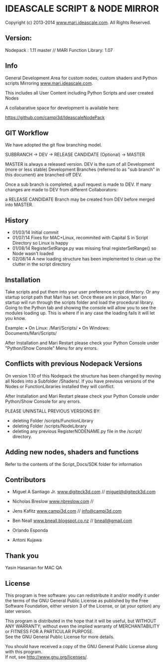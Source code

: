 IDEASCALE SCRIPT & NODE MIRROR
=====================================================================================
Copyright (c) 2013-2014 www.mari.ideascale.com. All Rights Reserved.

Version:
-----------
Nodepack :  1.11 master //  MARI Function Library: 1.07

     
Info
-----------------
General Development Area for custom nodes, custom shaders and Python scripts
Mirroring www.mari.ideascale.com.

This includes all User Content including Python Scripts and user created Nodes

A collabarative space for development is available here:

https://github.com/campi3d/IdeascaleNodePack


GIT Workflow
-----------------
We have adopted the git flow branching model. 

SUBBRANCH -> DEV -> RELEASE CANDIDATE (Optional) -> MASTER

MASTER is always a released version. 
DEV is the sum of all Development (more or less stable)
Development Branches (referred to as "sub branch" in this document)  are branched off DEV. 

Once a sub branch is completed, a pull request is made to DEV. 
If many changes are made to DEV from different Collaborators:

a RELEASE CANDIDATE Branch may be created from DEV before merged into MASTER.



History
-----------------

 - 01/03/14 Initial commit
 - 01/07/14 Fixes for MAC+Linux, recommited with Capital S in Script Directory so Linux is happy
 - 01/08/14 RegisterSetRange.py was missing final registerSetRange() so Node wasn't loaded
 - 02/08/14 A new loading structure has been implemented to clean up the clutter in the script directory



Installation
-----------------

Take scripts and put them into your user preference script directory. Or any startup
script path that Mari has set. Once these are in place, Mari on startup will run through
the scripts folder and load the procedural library. Going to the Python tab and showing
the console will allow you to see the modules loading up. This is where if in any case
the loading fails it will let you know. 

Example:
  • On Linux: /Mari/Scripts/
  • On Windows: Documents/Mari/Scripts/ 

  After Installation and Mari Restart please check your Python Console under "Python/Show Console" Menu
  for any errors.



Conflicts with previous Nodepack Versions
-----------------

On version 1.10  of this Nodepack the structure has been changed by moving
all Nodes into a Subfolder /Shaders/. 
If you have previous versions of the Nodes or FunctionLibraries
installed they will conflict.

 After Installation and Mari Restart please check your Python Console under Python/Show Console
 for any errors.

PLEASE UNINSTALL PREVIOUS VERSIONS BY:

- deleting Folder /scripts/FunctionLibrary
- deleting Folder /scripts/NodeLibrary
- deleting any previous RegisterNODENAME.py file in the /script/ directory.


Adding new nodes, shaders and functions
-----------------
Refer to the contents of the Script_Docs/SDK folder for information



Contributors
-----------------

- Miguel A Santiago Jr. www.digiteck3d.com // miguel@digiteck3d.com

- Nicholas Breslow www.nbreslow.com //

- Jens Kafitz www.campi3d.com // info@campi3d.com

- Ben Neall www.bneall.blogspot.co.nz //  bneall@gmail.com

- Orlando Esponda

- Antoni Kujawa


Thank you
-----------------

Yasin Hasanian for MAC QA


License
-----------------

This program is free software: you can redistribute it and/or modify it under the terms 
of the GNU General Public License as published by the Free Software Foundation, either 
version 3 of the License, or (at your option) any later version.                    
                                      
This program is distributed in the hope that it will be useful, but WITHOUT ANY WARRANTY; 
without even the implied warranty of MERCHANTABILITY or FITNESS FOR A PARTICULAR PURPOSE.  
See the GNU General Public License for more details.                
                                      
You should have received a copy of the GNU General Public License along with this program.  
If not, see <http://www.gnu.org/licenses/>.
 
        